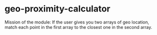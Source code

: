 # geo-proximity-calculator

Mission of the module:  If the user gives you two arrays of geo location, match each point in the first array to the closest one in the second array.
